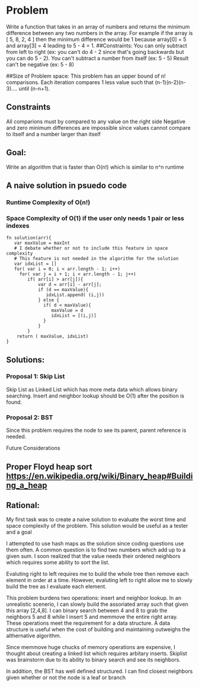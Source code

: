
# Problem

Write a function that takes in an array of numbers and returns the minimum difference between any two numbers in the array.
For example if the array is [ 5, 8, 2, 4 ] then the minimum difference would be 1 because array[0] = 5 and array[3] = 4 leading to 5 - 4 = 1.
##Constraints:
You can only subtract from left to right (ex: you can't do 4 - 2 since that's going backwards but you can do 5 - 2).
You can't subtract a number from itself (ex: 5 - 5)
Result can't be negative (ex: 5 - 8)

##Size of Problem space:
This problem has an upper bound of n! comparisons. Each iteration compares 1 less value such that (n-1)(n-2)(n-3).... until (n-n+1).

## Constraints
All comparions must by compared to any value on the right side
Negative and zero minimum differences are impossible since values cannot compare to itself and a number larger than itself

## Goal:
Write an algorithm that is faster than O(n!) which is similar to n^n runtime

## A naive solution in psuedo code
### Runtime Complexity of O(n!)
### Space Complexity of O(1) if the user only needs 1 pair or less indexes 
```
fn solution(arr){
   var maxValue = maxInt
   # I debate whether or not to include this feature in space complexity
   # This feature is not needed in the algorithm for the solution
   var idxList = [] 
   for( var i = 0; i < arr.length - 1; i++)
     for( var j = i + 1; i < arr.length - 1; j++)
        if( arr[i] > arr[j]){
            var d = arr[i] - arr[j];
            if (d == maxValue){
               idxList.append( (i,j))  
            } else {
              if( d < maxValue){
                 maxValue = d
                 idxList = [(i,j)]
              }
            }
        }
    return ( maxValue, idxList)
}
```
## Solutions:
### Proposal 1: Skip List
Skip List as Linked List which has more meta data which allows binary searching.
Insert and neighbor lookup should be O(1) after the position is found.

### Proposal 2: BST

Since this problem requires the node to see its parent, parent reference is needed.


Future Considerations

## Proper Floyd heap sort https://en.wikipedia.org/wiki/Binary_heap#Building_a_heap

## Rational:
My first task was to create a naive solution to evaluate the worst time and space complexity of the problem. This solution would be useful as a tester and a goal

I attempted to use hash maps as the solution since coding questions use them often. A common question is to find two numbers which add up to a given sum. I soon realized that the value needs their ordered neighbors which requires some ability to sort the list.

Evaluting right to left requires me to build the whole tree then remove each element in order at a time. However, evaluting left to right allow me to slowly build the tree as I evaluate each element.

This problem burdens two operations: insert and neighbor lookup. In an unrealistic scenerio, I can slowly build the assoriated array such that given this array [2,4,8]. I can binary search between 4 and 8 to grab the neighbors 5 and 8 while I insert 5 and memmove the entire right array. These operations meet the requirement for a data structure. A data structure is useful when the cost of building and maintaining outweighs the althernative algorithm.

Since memmove huge chucks of memory operations are expensive, I thought about creating a linked list which requires arbitary inserts. Skiplist was brainstorm due to its ability to binary search and see its neighbors.

In addition, the BST has well defined structured. I can find closest neighbors given whether or not the node is a leaf or branch
